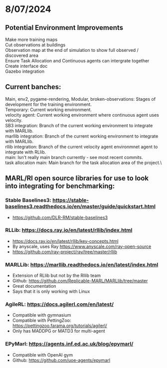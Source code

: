 # 8/07/2024
## Potential Environment Improvements 
Make more training maps \
Cut observations at buildings \
Observation map at the end of simulation to show full observed / discovered area \
Ensure Task Allocation and Continuous agents can intergrate together \
Create interface doc \
Gazebo integration 


## Current banches:
Main, env2, pygame-rendering, Modular, broken-observations: Stages of development for the training environment. \
Temporary: Current working environment. \
velocity agent: Current working environment where continuous agent uses velocity. \
SB3 integration: Branch of the current working environment to integrate with MARLlib.  \
marllib integration: Branch of the current working environment to integrate with MARLlib.  \
rllib integration: Branch of the current velocity agent environmnet agent to integrate with RLlib. \
main: Isn't really main branch currently - see most recent commits. \
task allocation main: Main branch for the task allocation area of the project.\

## MARL/Rl open source libraries for use to look into integrating for benchmarking:
### Stable Baselines3: https://stable-baselines3.readthedocs.io/en/master/guide/quickstart.html
  - https://github.com/DLR-RM/stable-baselines3
### RLLib: https://docs.ray.io/en/latest/rllib/index.html
  - https://docs.ray.io/en/latest/rllib/key-concepts.html
  - By anyscale, uses Ray https://www.anyscale.com/ray-open-source
  - https://github.com/ray-project/ray/tree/master/rllib
### MARLLib: https://marllib.readthedocs.io/en/latest/index.html
  - Extension of RLlib but not by the Rllib team
  - Github: https://github.com/Replicable-MARL/MARLlib/tree/master
  - Great documentation 
  - Says that it is only working with Linux 
### AgileRL: https://docs.agilerl.com/en/latest/
  - Compatible with gymnasium 
  - Compatible with PettingZoo: https://pettingzoo.farama.org/tutorials/agilerl/
  - Only has MADDPG or MATD3 for multi-agent 
### EPyMarl: https://agents.inf.ed.ac.uk/blog/epymarl/
  - Compatible with OpenAI gym
  - Github: https://github.com/uoe-agents/epymarl

